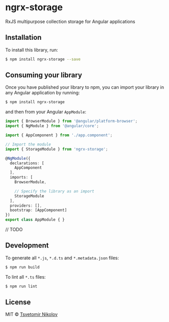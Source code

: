 # ngrx-storage

RxJS multipurpose collection storage for Angular applications

## Installation

To install this library, run:

```bash
$ npm install ngrx-storage --save
```

## Consuming your library

Once you have published your library to npm, you can import your library in any Angular application by running:

```bash
$ npm install ngrx-storage
```

and then from your Angular `AppModule`:

```typescript
import { BrowserModule } from '@angular/platform-browser';
import { NgModule } from '@angular/core';

import { AppComponent } from './app.component';

// Import the module
import { StorageModule } from 'ngrx-storage';

@NgModule({
  declarations: [
    AppComponent
  ],
  imports: [
    BrowserModule,

    // Specify the library as an import
    StorageModule
  ],
  providers: [],
  bootstrap: [AppComponent]
})
export class AppModule { }
```

// TODO

## Development

To generate all `*.js`, `*.d.ts` and `*.metadata.json` files:

```bash
$ npm run build
```

To lint all `*.ts` files:

```bash
$ npm run lint
```

## License

MIT © [Tsvetomir Nikolov](mailto:cvetomir.nikolov@gmail.com)
